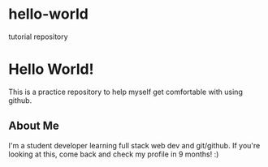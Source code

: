 # hello-world
tutorial repository

# Hello World!
This is a practice repository to help myself get comfortable with using github.


## About Me

I'm a student developer learning full stack web dev and git/github. If you're looking at this, come back and check my profile in 9 months! :)
